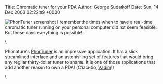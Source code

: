 Title: Chromatic tuner for your PDA
Author: George Sudarkoff
Date: Sun, 14 Dec 2003 02:22:09 +0000

![PhonTuner
screenshot](http://sudarkoff.typepad.com/images/phontuner210_159w_a_compressed.gif)
I remember the times when to have a real-time chromatic tuner running on
your personal computer did not seem feasible. But these days everything
is possible!..

\

Phonature's
[PhonTuner](http://www.handango.com/PlatformProductDetail.jsp?productId=78870)
is an impressive application. It has a slick streamlined interface and
an astonishing set of features that would bring any regilar
thirty-dollar tuner to shame. It is one of those applications that add
another reason to own a PDA! (Спасибо,
[Vadim](http://www.livejournal.com/users/vzaliva/59518.html "Guitar tuning")!)

\

